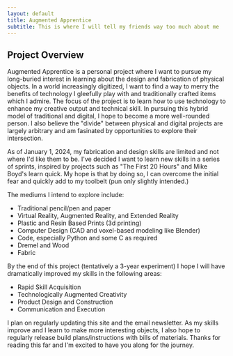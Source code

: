 ```yaml
---
layout: default
title: Augmented Apprentice
subtitle: This is where I will tell my friends way too much about me
---
```

## Project Overview

Augmented Apprentice is a personal project where I want to pursue my long-buried interest in learning about the design and fabrication of physical objects. In a world increasingly digitized, I want to find a way to merry the benefits of technology I gleefully play with and traditionally crafted items which I admire. The focus of the project is to learn how to use technology to enhance my creative output and technical skill. In pursuing this hybrid model of traditional and digital, I hope to become a more well-rounded person. I also believe the "divide" between physical and digital projects are largely arbitrary and am fasinated by opportunities to explore their intersection.

As of January 1, 2024, my fabrication and design skills are limited and not where I'd like them to be. I've decided I want to learn new skills in a series of sprints, inspired by projects such as "The First 20 Hours" and Mike Boyd's learn quick. My hope is that by doing so, I can overcome the initial fear and quickly add to my toolbelt (pun only slightly intended.)

The mediums I intend to explore include:
- Traditional pencil/pen and paper
- Virtual Reality, Augmented Reality, and Extended Reality
- Plastic and Resin Based Prints (3d printing)
- Computer Design (CAD and voxel-based modeling like Blender)
- Code, especially Python and some C as required
- Dremel and Wood
- Fabric

By the end of this project (tentatively a 3-year experiment) I hope I will have dramatically improved my skills in the following areas:
- Rapid Skill Acquisition
- Technologically Augmented Creativity
- Product Design and Construction
- Communication and Execution

I plan on regularly updating this site and the email newsletter. As my skills improve and I learn to make more interesting objects, I also hope to regularly release build plans/instructions with bills of materials. Thanks for reading this far and I'm excited to have you along for the journey.

